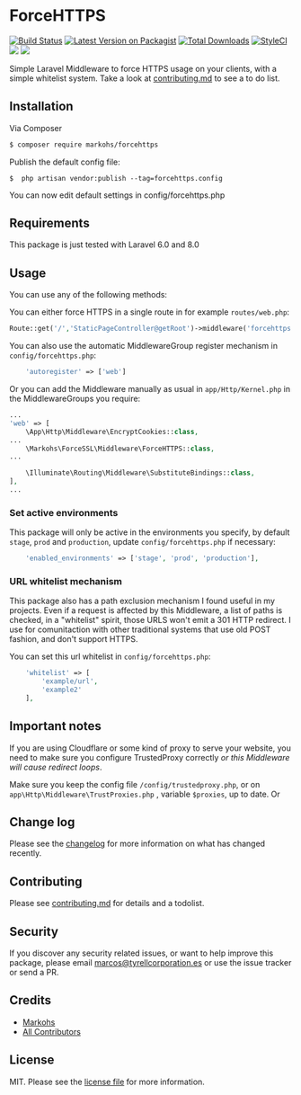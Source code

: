 # ForceHTTPS

[![Build Status](https://travis-ci.org/Markohs/ForceHTTPS.svg?branch=master)](https://travis-ci.org/Markohs/ForceHTTPS)
[![Latest Version on Packagist][ico-version]][link-packagist]
[![Total Downloads][ico-downloads]][link-downloads]
[![StyleCI][ico-styleci]][link-styleci]
[![](https://img.shields.io/badge/PRs-welcome-brightgreen.svg?style=flat-square)](http://makeapullrequest.com)
[![](https://img.shields.io/badge/license-MIT-blue.svg?style=flat-square)](https://opensource.org/licenses/MIT)

Simple Laravel Middleware to force HTTPS usage on your clients, with a simple whitelist system. Take a look at [contributing.md](contributing.md) to see a to do list.

## Installation

Via Composer

``` bash
$ composer require markohs/forcehttps
```

Publish the default config file:
```
$  php artisan vendor:publish --tag=forcehttps.config
```

You can now edit default settings in config/forcehttps.php

## Requirements

This package is just tested with Laravel 6.0 and 8.0

## Usage

You can use any of the following methods:

You can either force HTTPS in a single route in for example `routes/web.php`:
```php
Route::get('/','StaticPageController@getRoot')->middleware('forcehttps');

```

You can also use the automatic MiddlewareGroup register mechanism in `config/forcehttps.php`:
```php
	'autoregister' => ['web']
```

Or you can add the Middleware manually as usual in `app/Http/Kernel.php` in the MiddlewareGroups you require:

```php
...
'web' => [
    \App\Http\Middleware\EncryptCookies::class,
...
    \Markohs\ForceSSL\Middleware\ForceHTTPS::class,
...

    \Illuminate\Routing\Middleware\SubstituteBindings::class,
],
...
```

### Set active environments

This package will only be active in the environments you specify, by default `stage`, `prod` and `production`, update `config/forcehttps.php` if necessary:

```php
    'enabled_environments' => ['stage', 'prod', 'production'],
```

### URL whitelist mechanism

This package also has a path exclusion mechanism I found useful in my projects. Even if a request is affected by this Middleware, a list of paths is checked, in a "whitelist" spirit, those URLS won't emit a 301 HTTP redirect. I use for comunitaction with other traditional systems that use old POST fashion, and don't support HTTPS.

You can set this url whitelist in  `config/forcehttps.php`:
```php
    'whitelist' => [
        'example/url',
        'example2'
    ],

```

## Important notes

If you are using Cloudflare or some kind of proxy to serve your website, you need to make sure you configure TrustedProxy correctly *or this Middleware will cause redirect loops*.

Make sure you keep the config file `/config/trustedproxy.php`, or on `app\Http\Middleware\TrustProxies.php` , variable `$proxies`, up to date. Or 

## Change log

Please see the [changelog](changelog.md) for more information on what has changed recently.

## Contributing

Please see [contributing.md](contributing.md) for details and a todolist.

## Security

If you discover any security related issues, or want to help improve this package, please email marcos@tyrellcorporation.es or use the issue tracker or send a PR.

## Credits

- [Markohs][link-author]
- [All Contributors][link-contributors]

## License

MIT. Please see the [license file](license.md) for more information.

[ico-version]: https://img.shields.io/packagist/v/markohs/forcehttps.svg?style=flat-square
[ico-downloads]: https://img.shields.io/packagist/dt/markohs/forcehttps.svg?style=flat-square
[ico-travis]: https://img.shields.io/travis/markohs/forcehttps/master.svg?style=flat-square
[ico-styleci]: https://styleci.io/repos/237038709/shield

[link-packagist]: https://packagist.org/packages/markohs/forcehttps
[link-downloads]: https://packagist.org/packages/markohs/forcehttps
[link-styleci]: https://styleci.io/repos/237038709
[link-author]: https://github.com/markohs
[link-contributors]: ../../contributors
